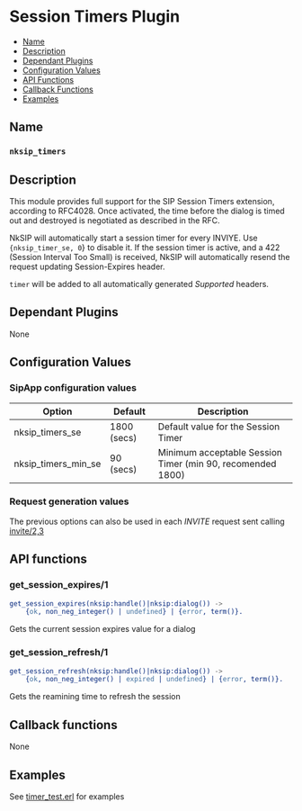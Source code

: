 # Session Timers Plugin

* [Name](#name)
* [Description](#description)
* [Dependant Plugins](#dependant-plugins)
* [Configuration Values](#configuration-values)
* [API Functions](#api-functions)
* [Callback Functions](#callback-functions)
* [Examples](#examples)


## Name
### `nksip_timers`


## Description

This module provides full support for the SIP Session Timers extension, according to RFC4028. Once activated, the time before the dialog is timed out and destroyed is negotiated as described in the RFC.

NkSIP will automatically start a session timer for every INVIYE. Use `{nksip_timer_se, 0`} to disable it. If the session timer is active, and a 422 (Session Interval Too Small) is received, NkSIP will automatically resend the request updating Session-Expires header.

`timer` will be added to all automatically generated _Supported_ headers.


## Dependant Plugins

None


## Configuration Values

### SipApp configuration values

Option|Default|Description
---|---|---
nksip_timers_se|1800 (secs)|Default value for the Session Timer
nksip_timers_min_se|90 (secs)|Minimum acceptable Session Timer (min 90, recomended 1800)


### Request generation values
The previous options can also be used in each _INVITE_ request sent calling [invite/2,3](../reference/sending_functions.md#invite)





## API functions

### get_session_expires/1
```erlang
get_session_expires(nksip:handle()|nksip:dialog()) ->
    {ok, non_neg_integer() | undefined} | {error, term()}.
```

Gets the current session expires value for a dialog


### get_session_refresh/1

```erlang
get_session_refresh(nksip:handle()|nksip:dialog()) ->
    {ok, non_neg_integer() | expired | undefined} | {error, term()}.
```

Gets the reamining time to refresh the session




## Callback functions

None


## Examples

See [timer_test.erl](../../test/timer_test.erl) for examples